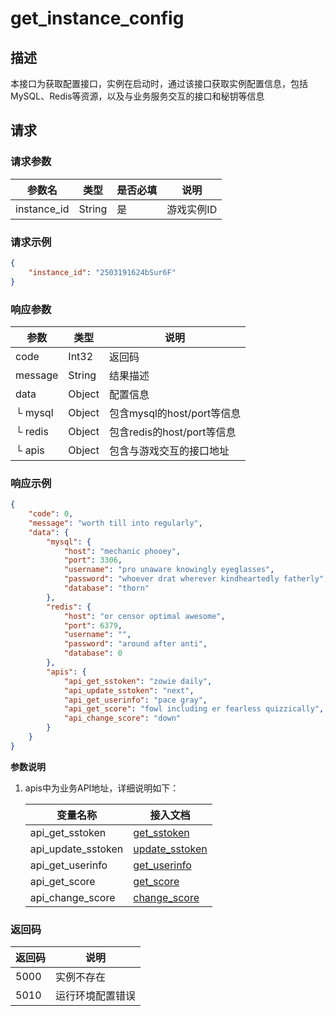 # get_instance_config

## 描述

本接口为获取配置接口，实例在启动时，通过该接口获取实例配置信息，包括MySQL、Redis等资源，以及与业务服务交互的接口和秘钥等信息

## 请求

### 请求参数


| 参数名      | 类型   | 是否必填 | 说明       |
| ----------- | ------ | -------- | ---------- |
| instance_id | String | 是       | 游戏实例ID |

### 请求示例

```json
{
    "instance_id": "2503191624bSur6F"
}
```

### 响应参数


| 参数     | 类型   | 说明                       |
| -------- | ------ | -------------------------- |
| code     | Int32  | 返回码                     |
| message  | String | 结果描述                   |
| data     | Object | 配置信息                   |
| └ mysql | Object | 包含mysql的host/port等信息 |
| └ redis | Object | 包含redis的host/port等信息 |
| └ apis  | Object | 包含与游戏交互的接口地址   |

### 响应示例

```json
{
    "code": 0,
    "message": "worth till into regularly",
    "data": {
        "mysql": {
            "host": "mechanic phooey",
            "port": 3306,
            "username": "pro unaware knowingly eyeglasses",
            "password": "whoever drat wherever kindheartedly fatherly",
            "database": "thorn"
        },
        "redis": {
            "host": "or censor optimal awesome",
            "port": 6379,
            "username": "",
            "password": "around after anti",
            "database": 0
        },
        "apis": {
            "api_get_sstoken": "zowie daily",
            "api_update_sstoken": "next",
            "api_get_userinfo": "pace gray",
            "api_get_score": "fowl including er fearless quizzically",
            "api_change_score": "down"
        }
    }
}
```

**参数说明**

1. apis中为业务API地址，详细说明如下：


   | 变量名称           | 接入文档                                                  |
   | ------------------ | --------------------------------------------------------- |
   | api_get_sstoken    | [get_sstoken](/api/integrator_api/server_api/get_sstoken.md)       |
   | api_update_sstoken | [update_sstoken](/api/integrator_api/server_api/update_sstoken.md) |
   | api_get_userinfo   | [get_userinfo](/api/integrator_api/server_api/get_user_info.md)     |
   | api_get_score      | [get_score](/api/integrator_api/server_api/get_score.md)           |
   | api_change_score   | [change_score](/api/integrator_api/server_api/change_score.md)     |

### 返回码


| 返回码 | 说明             |
| ------ | ---------------- |
| 5000   | 实例不存在       |
| 5010   | 运行环境配置错误 |